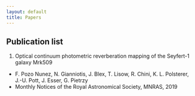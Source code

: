 ```yaml
---
layout: default
title: Papers
---
```

## Publication list

1. Optical continuum photometric reverberation mapping of the Seyfert-1 galaxy Mrk509
  * F. Pozo Nunez, N. Gianniotis, J. Blex, T. Lisow, R. Chini, K. L. Polsterer, J.-U. Pott, J. Esser, G. Pietrzy
  * Monthly Notices of the Royal Astronomical Society, MNRAS, 2019
